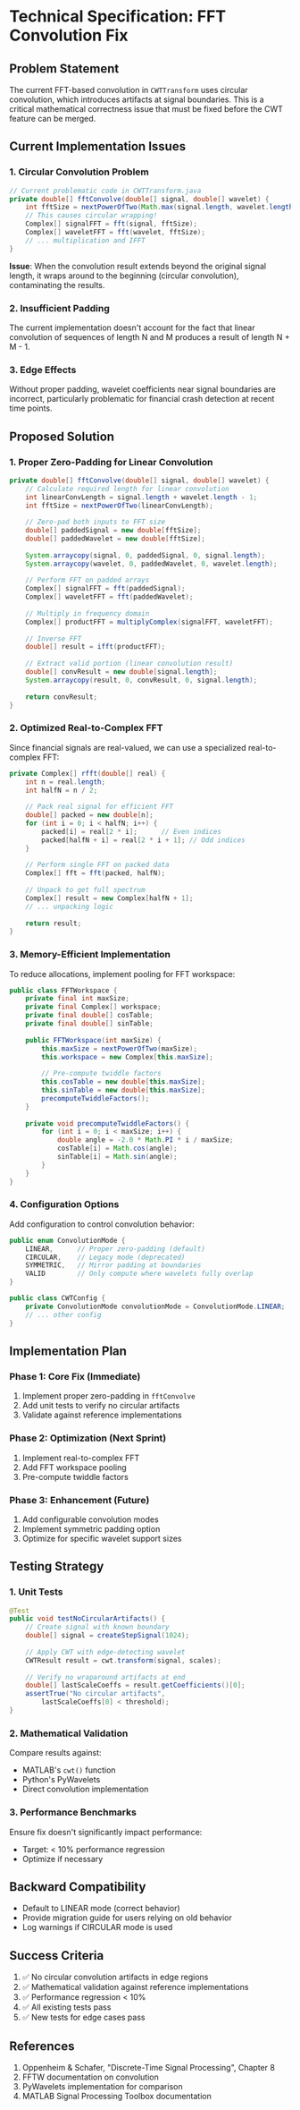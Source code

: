 # Technical Specification: FFT Convolution Fix

## Problem Statement

The current FFT-based convolution in `CWTTransform` uses circular convolution, which introduces artifacts at signal boundaries. This is a critical mathematical correctness issue that must be fixed before the CWT feature can be merged.

## Current Implementation Issues

### 1. Circular Convolution Problem

```java
// Current problematic code in CWTTransform.java
private double[] fftConvolve(double[] signal, double[] wavelet) {
    int fftSize = nextPowerOfTwo(Math.max(signal.length, wavelet.length));
    // This causes circular wrapping!
    Complex[] signalFFT = fft(signal, fftSize);
    Complex[] waveletFFT = fft(wavelet, fftSize);
    // ... multiplication and IFFT
}
```

**Issue**: When the convolution result extends beyond the original signal length, it wraps around to the beginning (circular convolution), contaminating the results.

### 2. Insufficient Padding

The current implementation doesn't account for the fact that linear convolution of sequences of length N and M produces a result of length N + M - 1.

### 3. Edge Effects

Without proper padding, wavelet coefficients near signal boundaries are incorrect, particularly problematic for financial crash detection at recent time points.

## Proposed Solution

### 1. Proper Zero-Padding for Linear Convolution

```java
private double[] fftConvolve(double[] signal, double[] wavelet) {
    // Calculate required length for linear convolution
    int linearConvLength = signal.length + wavelet.length - 1;
    int fftSize = nextPowerOfTwo(linearConvLength);
    
    // Zero-pad both inputs to FFT size
    double[] paddedSignal = new double[fftSize];
    double[] paddedWavelet = new double[fftSize];
    
    System.arraycopy(signal, 0, paddedSignal, 0, signal.length);
    System.arraycopy(wavelet, 0, paddedWavelet, 0, wavelet.length);
    
    // Perform FFT on padded arrays
    Complex[] signalFFT = fft(paddedSignal);
    Complex[] waveletFFT = fft(paddedWavelet);
    
    // Multiply in frequency domain
    Complex[] productFFT = multiplyComplex(signalFFT, waveletFFT);
    
    // Inverse FFT
    double[] result = ifft(productFFT);
    
    // Extract valid portion (linear convolution result)
    double[] convResult = new double[signal.length];
    System.arraycopy(result, 0, convResult, 0, signal.length);
    
    return convResult;
}
```

### 2. Optimized Real-to-Complex FFT

Since financial signals are real-valued, we can use a specialized real-to-complex FFT:

```java
private Complex[] rfft(double[] real) {
    int n = real.length;
    int halfN = n / 2;
    
    // Pack real signal for efficient FFT
    double[] packed = new double[n];
    for (int i = 0; i < halfN; i++) {
        packed[i] = real[2 * i];      // Even indices
        packed[halfN + i] = real[2 * i + 1]; // Odd indices
    }
    
    // Perform single FFT on packed data
    Complex[] fft = fft(packed, halfN);
    
    // Unpack to get full spectrum
    Complex[] result = new Complex[halfN + 1];
    // ... unpacking logic
    
    return result;
}
```

### 3. Memory-Efficient Implementation

To reduce allocations, implement pooling for FFT workspace:

```java
public class FFTWorkspace {
    private final int maxSize;
    private final Complex[] workspace;
    private final double[] cosTable;
    private final double[] sinTable;
    
    public FFTWorkspace(int maxSize) {
        this.maxSize = nextPowerOfTwo(maxSize);
        this.workspace = new Complex[this.maxSize];
        
        // Pre-compute twiddle factors
        this.cosTable = new double[this.maxSize];
        this.sinTable = new double[this.maxSize];
        precomputeTwiddleFactors();
    }
    
    private void precomputeTwiddleFactors() {
        for (int i = 0; i < maxSize; i++) {
            double angle = -2.0 * Math.PI * i / maxSize;
            cosTable[i] = Math.cos(angle);
            sinTable[i] = Math.sin(angle);
        }
    }
}
```

### 4. Configuration Options

Add configuration to control convolution behavior:

```java
public enum ConvolutionMode {
    LINEAR,      // Proper zero-padding (default)
    CIRCULAR,    // Legacy mode (deprecated)
    SYMMETRIC,   // Mirror padding at boundaries
    VALID        // Only compute where wavelets fully overlap
}

public class CWTConfig {
    private ConvolutionMode convolutionMode = ConvolutionMode.LINEAR;
    // ... other config
}
```

## Implementation Plan

### Phase 1: Core Fix (Immediate)
1. Implement proper zero-padding in `fftConvolve`
2. Add unit tests to verify no circular artifacts
3. Validate against reference implementations

### Phase 2: Optimization (Next Sprint)
1. Implement real-to-complex FFT
2. Add FFT workspace pooling
3. Pre-compute twiddle factors

### Phase 3: Enhancement (Future)
1. Add configurable convolution modes
2. Implement symmetric padding option
3. Optimize for specific wavelet support sizes

## Testing Strategy

### 1. Unit Tests

```java
@Test
public void testNoCircularArtifacts() {
    // Create signal with known boundary
    double[] signal = createStepSignal(1024);
    
    // Apply CWT with edge-detecting wavelet
    CWTResult result = cwt.transform(signal, scales);
    
    // Verify no wraparound artifacts at end
    double[] lastScaleCoeffs = result.getCoefficients()[0];
    assertTrue("No circular artifacts", 
        lastScaleCoeffs[0] < threshold);
}
```

### 2. Mathematical Validation

Compare results against:
- MATLAB's `cwt()` function
- Python's PyWavelets
- Direct convolution implementation

### 3. Performance Benchmarks

Ensure fix doesn't significantly impact performance:
- Target: < 10% performance regression
- Optimize if necessary

## Backward Compatibility

- Default to LINEAR mode (correct behavior)
- Provide migration guide for users relying on old behavior
- Log warnings if CIRCULAR mode is used

## Success Criteria

1. ✅ No circular convolution artifacts in edge regions
2. ✅ Mathematical validation against reference implementations
3. ✅ Performance regression < 10%
4. ✅ All existing tests pass
5. ✅ New tests for edge cases pass

## References

1. Oppenheim & Schafer, "Discrete-Time Signal Processing", Chapter 8
2. FFTW documentation on convolution
3. PyWavelets implementation for comparison
4. MATLAB Signal Processing Toolbox documentation